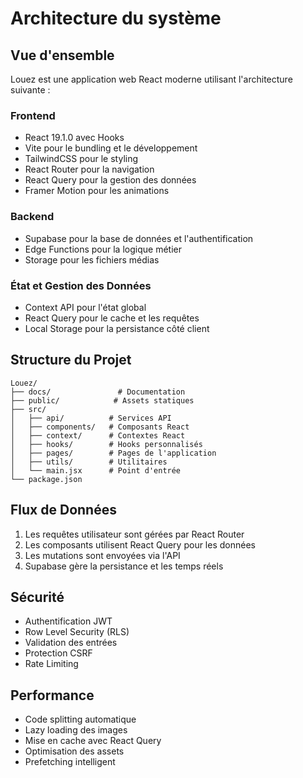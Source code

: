 # Architecture du système

## Vue d'ensemble

Louez est une application web React moderne utilisant l'architecture suivante :

### Frontend
- React 19.1.0 avec Hooks
- Vite pour le bundling et le développement
- TailwindCSS pour le styling
- React Router pour la navigation
- React Query pour la gestion des données
- Framer Motion pour les animations

### Backend
- Supabase pour la base de données et l'authentification
- Edge Functions pour la logique métier
- Storage pour les fichiers médias

### État et Gestion des Données
- Context API pour l'état global
- React Query pour le cache et les requêtes
- Local Storage pour la persistance côté client

## Structure du Projet

```
Louez/
├── docs/               # Documentation
├── public/            # Assets statiques
├── src/
│   ├── api/          # Services API
│   ├── components/   # Composants React
│   ├── context/      # Contextes React
│   ├── hooks/        # Hooks personnalisés
│   ├── pages/        # Pages de l'application
│   ├── utils/        # Utilitaires
│   └── main.jsx      # Point d'entrée
└── package.json
```

## Flux de Données

1. Les requêtes utilisateur sont gérées par React Router
2. Les composants utilisent React Query pour les données
3. Les mutations sont envoyées via l'API
4. Supabase gère la persistance et les temps réels

## Sécurité

- Authentification JWT
- Row Level Security (RLS)
- Validation des entrées
- Protection CSRF
- Rate Limiting

## Performance

- Code splitting automatique
- Lazy loading des images
- Mise en cache avec React Query
- Optimisation des assets
- Prefetching intelligent